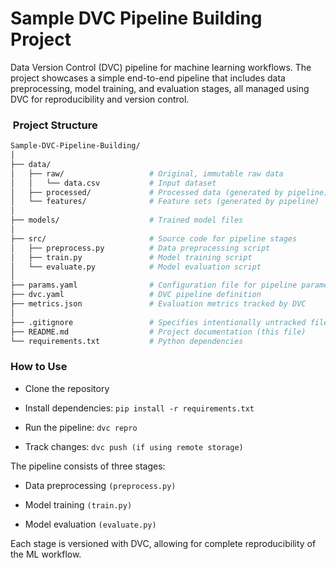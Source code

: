 
# Sample DVC Pipeline Building Project
Data Version Control (DVC) pipeline for machine learning workflows. The project showcases a simple end-to-end pipeline that includes data preprocessing, model training, and evaluation stages, all managed using DVC for reproducibility and version control.


### ​ Project Structure

```bash
Sample-DVC-Pipeline-Building/
│
├── data/
│   ├── raw/                   # Original, immutable raw data
│   │   └── data.csv           # Input dataset
│   ├── processed/             # Processed data (generated by pipeline)
│   └── features/              # Feature sets (generated by pipeline)
│
├── models/                    # Trained model files
│
├── src/                       # Source code for pipeline stages
│   ├── preprocess.py          # Data preprocessing script
│   ├── train.py               # Model training script
│   └── evaluate.py            # Model evaluation script
│
├── params.yaml                # Configuration file for pipeline parameters
├── dvc.yaml                   # DVC pipeline definition
├── metrics.json               # Evaluation metrics tracked by DVC
│
├── .gitignore                 # Specifies intentionally untracked files
├── README.md                  # Project documentation (this file)
└── requirements.txt           # Python dependencies

```

### How to Use
- Clone the repository

- Install dependencies: `pip install -r requirements.txt`

- Run the pipeline: `dvc repro`

- Track changes: `dvc push (if using remote storage)`

The pipeline consists of three stages:

- Data preprocessing `(preprocess.py)`

- Model training `(train.py)`

- Model evaluation `(evaluate.py)`

Each stage is versioned with DVC, allowing for complete reproducibility of the ML workflow.

